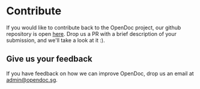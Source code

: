 # Contribute 

If you would like to contribute back to the OpenDoc project, our github repository is open [here](https://github.com/opendocsg/opendoc-theme). Drop us a PR with a brief description of your submission, and we'll take a look at it :).

## Give us your feedback

If you have feedback on how we can improve OpenDoc, drop us an email at admin@opendoc.sg.